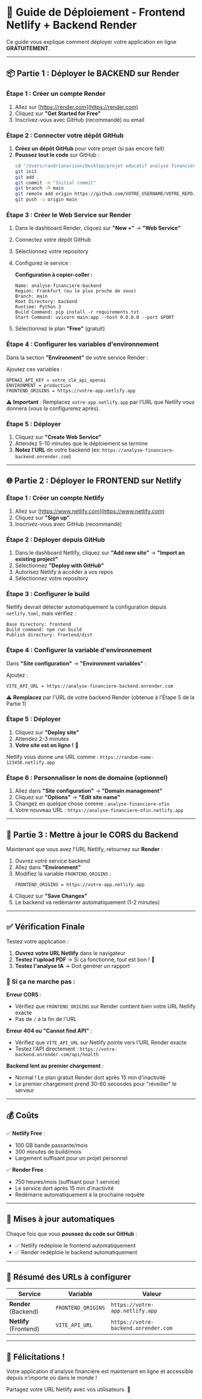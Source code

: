 # 🚀 Guide de Déploiement - Frontend Netlify + Backend Render

Ce guide vous explique comment déployer votre application en ligne **GRATUITEMENT**.

---

## 📦 Partie 1 : Déployer le BACKEND sur Render

### Étape 1 : Créer un compte Render
1. Allez sur [https://render.com](https://render.com)
2. Cliquez sur **"Get Started for Free"**
3. Inscrivez-vous avec GitHub (recommandé) ou email

### Étape 2 : Connecter votre dépôt GitHub
1. **Créez un dépôt GitHub** pour votre projet (si pas encore fait)
2. **Poussez tout le code** sur GitHub :
   ```bash
   cd "/Users/randrianarison/Desktop/projet educatif analyse financière"
   git init
   git add .
   git commit -m "Initial commit"
   git branch -M main
   git remote add origin https://github.com/VOTRE_USERNAME/VOTRE_REPO.git
   git push -u origin main
   ```

### Étape 3 : Créer le Web Service sur Render
1. Dans le dashboard Render, cliquez sur **"New +"** → **"Web Service"**
2. Connectez votre dépôt GitHub
3. Sélectionnez votre repository
4. Configurez le service :

   **Configuration à copier-coller :**
   ```
   Name: analyse-financiere-backend
   Region: Frankfurt (ou le plus proche de vous)
   Branch: main
   Root Directory: backend
   Runtime: Python 3
   Build Command: pip install -r requirements.txt
   Start Command: uvicorn main:app --host 0.0.0.0 --port $PORT
   ```

5. Sélectionnez le plan **"Free"** (gratuit)

### Étape 4 : Configurer les variables d'environnement
Dans la section **"Environment"** de votre service Render :

Ajoutez ces variables :
```
OPENAI_API_KEY = votre_clé_api_openai
ENVIRONMENT = production
FRONTEND_ORIGINS = https://votre-app.netlify.app
```

⚠️ **Important** : Remplacez `votre-app.netlify.app` par l'URL que Netlify vous donnera (vous la configurerez après).

### Étape 5 : Déployer
1. Cliquez sur **"Create Web Service"**
2. Attendez 5-10 minutes que le déploiement se termine
3. **Notez l'URL** de votre backend (ex: `https://analyse-financiere-backend.onrender.com`)

---

## 🌐 Partie 2 : Déployer le FRONTEND sur Netlify

### Étape 1 : Créer un compte Netlify
1. Allez sur [https://www.netlify.com](https://www.netlify.com)
2. Cliquez sur **"Sign up"**
3. Inscrivez-vous avec GitHub (recommandé)

### Étape 2 : Déployer depuis GitHub
1. Dans le dashboard Netlify, cliquez sur **"Add new site"** → **"Import an existing project"**
2. Sélectionnez **"Deploy with GitHub"**
3. Autorisez Netlify à accéder à vos repos
4. Sélectionnez votre repository

### Étape 3 : Configurer le build
Netlify devrait détecter automatiquement la configuration depuis `netlify.toml`, mais vérifiez :

```
Base directory: frontend
Build command: npm run build
Publish directory: frontend/dist
```

### Étape 4 : Configurer la variable d'environnement
Dans **"Site configuration"** → **"Environment variables"** :

Ajoutez :
```
VITE_API_URL = https://analyse-financiere-backend.onrender.com
```

⚠️ **Remplacez** par l'URL de votre backend Render (obtenue à l'Étape 5 de la Partie 1)

### Étape 5 : Déployer
1. Cliquez sur **"Deploy site"**
2. Attendez 2-3 minutes
3. **Votre site est en ligne !** 🎉

Netlify vous donne une URL comme : `https://random-name-123456.netlify.app`

### Étape 6 : Personnaliser le nom de domaine (optionnel)
1. Allez dans **"Site configuration"** → **"Domain management"**
2. Cliquez sur **"Options"** → **"Edit site name"**
3. Changez en quelque chose comme : `analyse-financiere-ofin`
4. Votre nouveau URL : `https://analyse-financiere-ofin.netlify.app`

---

## 🔄 Partie 3 : Mettre à jour le CORS du Backend

Maintenant que vous avez l'URL Netlify, retournez sur **Render** :

1. Ouvrez votre service backend
2. Allez dans **"Environment"**
3. Modifiez la variable `FRONTEND_ORIGINS` :
   ```
   FRONTEND_ORIGINS = https://votre-app.netlify.app
   ```
4. Cliquez sur **"Save Changes"**
5. Le backend va redémarrer automatiquement (1-2 minutes)

---

## ✅ Vérification Finale

Testez votre application :

1. **Ouvrez votre URL Netlify** dans le navigateur
2. **Testez l'upload PDF** → Si ça fonctionne, tout est bon ! 🎉
3. **Testez l'analyse IA** → Doit générer un rapport

### 🐛 Si ça ne marche pas :

**Erreur CORS** :
- Vérifiez que `FRONTEND_ORIGINS` sur Render contient bien votre URL Netlify exacte
- Pas de `/` à la fin de l'URL

**Erreur 404 ou "Cannot find API"** :
- Vérifiez que `VITE_API_URL` sur Netlify pointe vers l'URL Render exacte
- Testez l'API directement : `https://votre-backend.onrender.com/api/health`

**Backend lent au premier chargement** :
- Normal ! Le plan gratuit Render dort après 15 min d'inactivité
- Le premier chargement prend 30-60 secondes pour "réveiller" le serveur

---

## 💰 Coûts

✅ **Netlify Free** : 
- 100 GB bande passante/mois
- 300 minutes de build/mois
- Largement suffisant pour un projet personnel

✅ **Render Free** :
- 750 heures/mois (suffisant pour 1 service)
- Le service dort après 15 min d'inactivité
- Redémarre automatiquement à la prochaine requête

---

## 🔄 Mises à jour automatiques

Chaque fois que vous **poussez du code sur GitHub** :
- ✅ Netlify redéploie le frontend automatiquement
- ✅ Render redéploie le backend automatiquement

---

## 📝 Résumé des URLs à configurer

| Service | Variable | Valeur |
|---------|----------|--------|
| **Render** (Backend) | `FRONTEND_ORIGINS` | `https://votre-app.netlify.app` |
| **Netlify** (Frontend) | `VITE_API_URL` | `https://votre-backend.onrender.com` |

---

## 🎉 Félicitations !

Votre application d'analyse financière est maintenant en ligne et accessible depuis n'importe où dans le monde !

Partagez votre URL Netlify avec vos utilisateurs. 🚀
